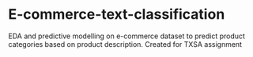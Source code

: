 # E-commerce-text-classification
EDA and predictive modelling on e-commerce dataset to predict product categories based on product description. Created for TXSA assignment
